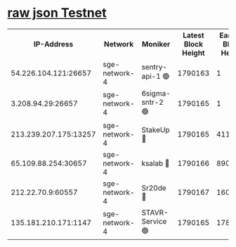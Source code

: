 
[raw json Testnet](https://rpc-check.sget.stavr.tech/sget/rpc-sget-result.json)
=


<table><tr><th>IP-Address</th><th>Network</th><th>Moniker</th><th>Latest Block Height</th><th>Earliest Block Height</th><th>Catching Up</th><th>Tx Index</th><th>Voting Power</th><th>Scan Time</th></tr><tr><td>54.226.104.121:26657</td><td>sge-network-4</td><td>sentry-api-1 🟢</td><td>1790163</td><td>1</td><td>False</td><td>on</td><td>0</td><td>2024-02-29T09:26:58.531209620UTC</td></tr><tr><td>3.208.94.29:26657</td><td>sge-network-4</td><td>6sigma-sntr-2 🟢</td><td>1790165</td><td>1</td><td>False</td><td>on</td><td>0</td><td>2024-02-29T09:27:07.831103962UTC</td></tr><tr><td>213.239.207.175:13257</td><td>sge-network-4</td><td>StakeUp 🔴</td><td>1790165</td><td>411001</td><td>False</td><td>off</td><td>100</td><td>2024-02-29T09:27:06.923730076UTC</td></tr><tr><td>65.109.88.254:30657</td><td>sge-network-4</td><td>ksalab 🔴</td><td>1790166</td><td>890001</td><td>False</td><td>off</td><td>2414</td><td>2024-02-29T09:27:14.221500860UTC</td></tr><tr><td>212.22.70.9:60557</td><td>sge-network-4</td><td>Sr20de 🔴</td><td>1790167</td><td>1608978</td><td>False</td><td>on</td><td>104</td><td>2024-02-29T09:27:16.630681284UTC</td></tr><tr><td>135.181.210.171:1147</td><td>sge-network-4</td><td>STAVR-Service 🟢</td><td>1790165</td><td>1787001</td><td>False</td><td>on</td><td>0</td><td>2024-02-29T09:27:07.244797121UTC</td></tr></table>
